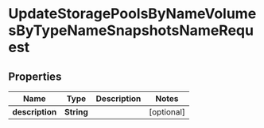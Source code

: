 

# UpdateStoragePoolsByNameVolumesByTypeNameSnapshotsNameRequest


## Properties

Name | Type | Description | Notes
------------ | ------------- | ------------- | -------------
**description** | **String** |  |  [optional]



